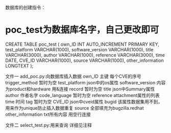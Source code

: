 数据库的创建指令：
# poc_test为数据库名字，自己更改即可
CREATE TABLE poc_test (
    own_ID INT AUTO_INCREMENT PRIMARY KEY,
    test_platform VARCHAR(1000),
    software_version VARCHAR(1000),
    title VARCHAR(3000),
    author VARCHAR(1000),
    reference VARCHAR(3000),
    time DATE,
    CVE_ID VARCHAR(1000),
    source VARCHAR(1000),
    other_information LONGTEXT
);

文件一 add_poc.py:向数据库插入数据
    own_ID  主键 每个CVE的序号
    trigger_method  暂时为空
    test_platform   json中的os属性 
    software_version    内容为product和hardware 用&连接
    record  暂时为空
    title   json中Summary属性
    author  作者名字
    code_language   暂时为空
    reference   attachment属性的列表
    time    时间
    tag 暂时为空
    CVE_ID  json中cveid属性
    bugid   该属性数据集用不到，用来作为unique防止插入数据重复
    source  全部填充为bugzilla.redhat
    other_information   txt所有内容 用空行连接

文件二 select_test.py:用来查询
详细见注释